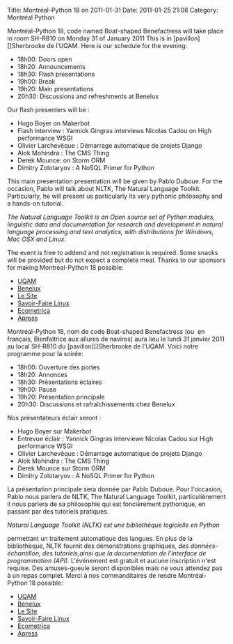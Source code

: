 Title: Montréal-Python 18 on 2011-01-31
Date: 2011-01-25 21:08
Category: Montréal Python

<!--:en-->

<div>
Montréal-Python 18, code named Boat-shaped Benefactress will take place
in room SH-R810 on Monday 31 of January 2011 This is
in [pavillon][]Sherbrooke de l’UQAM. Here is our schedule for the
evening:

-   18h00: Doors open
-   18h20: Announcements
-   18h30: Flash presentations
-   19h00: Break
-   19h20: Main presentations
-   20h30: Discussions and refreshments at Benelux

Our flash presenters will be :

-   Hugo Boyer on Makerbot
-   Flash interview : Yannick Gingras interviews Nicolas Cadou on High
    performance WSGI
-   Olivier Larchevêque : Démarrage automatique de projets Django
-   Alok Mohindra : The CMS Thing
-   Derek Mounce: on Storm ORM
-   Dimitry Zolotaryov : A NoSQL Primer for Python

This main presentation presentation will be given by Pablo Duboue. For
the occasion, Pablo will talk about NLTK, The Natural Language Toolkit.
Particularly, he will present us particularly its very pythonic
philosophy and a hands-on tutorial.

*The Natural Language Toolkit is an Open source set of Python modules,
linguistic data and documentation for research and development in
natural language processing and text analytics, with distributions for
Windows, Mac OSX and Linux.*

The event is free to addend and not registration is required. Some
snacks will be provided but do not expect a complete meal. Thanks to our
sponsors for making Montréal-Python 18 possible:

-   [UQAM][]
-   [Benelux][]
-   [Le Site][]
-   [Savoir-Faire Linux][]
-   [Ecometrica][]
-   [Apress][]

</div>
<!--:--><!--:fr-->Montréal-Python 18, nom de code Boat-shaped
Benefactress (ou  en français, Bienfaitrice aux allures de navires) aura
lieu le lundi 31 janvier 2011 au local
SH-R810 du [pavillon][]Sherbrooke de l’UQAM. Voici notre programme pour
la soirée:

-   18h00: Ouverture des portes
-   18h20: Annonces
-   18h30: Présentations éclaires
-   19h00: Pause
-   19h20: Présentation principale
-   20h30: Discussions et rafraîchissements chez Benelux

Nos présentateurs éclair seront :

-   Hugo Boyer sur Makerbot
-   Entrevue éclair : Yannick Gingras interviewe Nicolas Cadou sur High
    performance WSGI
-   Olivier Larchevêque : Démarrage automatique de projets Django
-   Alok Mohindra : The CMS Thing
-   Derek Mounce sur Storm ORM
-   Dimitry Zolotaryov : A NoSQL Primer for Python

La présentation principale sera donnée par Pablo Duboue. Pour
l'occasion, Pablo nous parlera de NLTK, The Natural Language Toolkit,
particulièrement il nous parlera de sa philosophie qui est foncièrement
pythonique, en passant par des tutoriels pratiques.

*Natural Language Toolkit (NLTK) est une bibliothèque logicielle en
Python*

 permettant un traitement automatique des langues. En plus de la
bibliothèque, NLTK fournit des démonstrations graphiques, *des
données-échantillon, des tutoriels,ainsi que la documentation de
l'interface de programmation (API).* L'événement est gratuit et aucune
inscription n'est requise. Des amuses-gueule seront disponibles mais ne
vous attendez pas à un repas complet. Merci à nos commanditaires de
rendre Montréal-Python 18 possible:

-   [UQAM][]
-   [Benelux][]
-   [Le Site][]
-   [Savoir-Faire Linux][]
-   [Ecometrica][]
-   [Apress][]

<!--:-->

</p>

  [pavillon]: http://www.uqam.ca/campus/pavillons/sh.htm
  [UQAM]: http://uqam.ca
  [Benelux]: http://www.brasseriebenelux.com/
  [Le Site]: http://lesite.ca
  [Savoir-Faire Linux]: http://www.savoirfairelinux.com/
  [Ecometrica]: http://ecometrica.ca/
  [Apress]: http://apress.com
